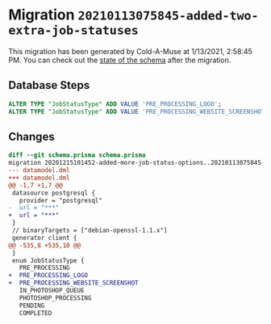 # Migration `20210113075845-added-two-extra-job-statuses`

This migration has been generated by Cold-A-Muse at 1/13/2021, 2:58:45 PM.
You can check out the [state of the schema](./schema.prisma) after the migration.

## Database Steps

```sql
ALTER TYPE "JobStatusType" ADD VALUE 'PRE_PROCESSING_LOGO';
ALTER TYPE "JobStatusType" ADD VALUE 'PRE_PROCESSING_WEBSITE_SCREENSHOT'
```

## Changes

```diff
diff --git schema.prisma schema.prisma
migration 20201215101452-added-more-job-status-options..20210113075845-added-two-extra-job-statuses
--- datamodel.dml
+++ datamodel.dml
@@ -1,7 +1,7 @@
 datasource postgresql {
   provider = "postgresql"
-  url = "***"
+  url = "***"
 }
 // binaryTargets = ["debian-openssl-1.1.x"]
 generator client {
@@ -535,8 +535,10 @@
 }
 enum JobStatusType {
   PRE_PROCESSING
+  PRE_PROCESSING_LOGO
+  PRE_PROCESSING_WEBSITE_SCREENSHOT
   IN_PHOTOSHOP_QUEUE 
   PHOTOSHOP_PROCESSING
   PENDING
   COMPLETED
```


